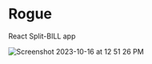 # Rogue
React Split-BILL app

![Screenshot 2023-10-16 at 12 51 26 PM](https://github.com/AlgoRexx/Rogue/assets/146161841/f76cbc60-bb4c-4a04-9dc8-c07201439c43)


